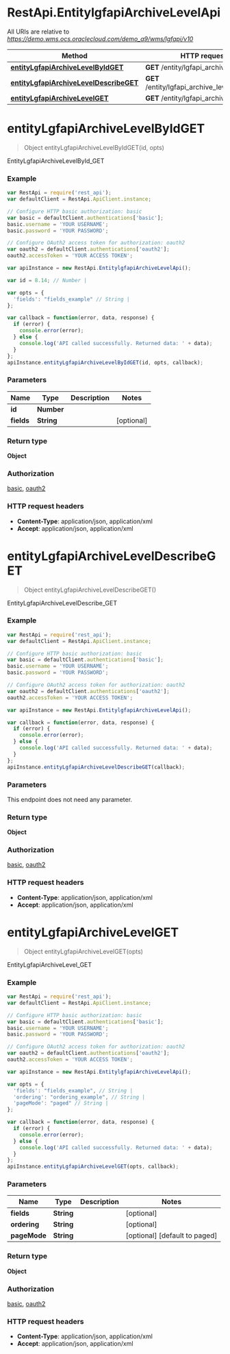 # RestApi.EntitylgfapiArchiveLevelApi

All URIs are relative to *https://demo.wms.ocs.oraclecloud.com/demo_a9/wms/lgfapi/v10*

Method | HTTP request | Description
------------- | ------------- | -------------
[**entityLgfapiArchiveLevelByIdGET**](EntitylgfapiArchiveLevelApi.md#entityLgfapiArchiveLevelByIdGET) | **GET** /entity/lgfapi_archive_level/{id} | EntityLgfapiArchiveLevelById_GET
[**entityLgfapiArchiveLevelDescribeGET**](EntitylgfapiArchiveLevelApi.md#entityLgfapiArchiveLevelDescribeGET) | **GET** /entity/lgfapi_archive_level/describe | EntityLgfapiArchiveLevelDescribe_GET
[**entityLgfapiArchiveLevelGET**](EntitylgfapiArchiveLevelApi.md#entityLgfapiArchiveLevelGET) | **GET** /entity/lgfapi_archive_level | EntityLgfapiArchiveLevel_GET


<a name="entityLgfapiArchiveLevelByIdGET"></a>
# **entityLgfapiArchiveLevelByIdGET**
> Object entityLgfapiArchiveLevelByIdGET(id, opts)

EntityLgfapiArchiveLevelById_GET



### Example
```javascript
var RestApi = require('rest_api');
var defaultClient = RestApi.ApiClient.instance;

// Configure HTTP basic authorization: basic
var basic = defaultClient.authentications['basic'];
basic.username = 'YOUR USERNAME';
basic.password = 'YOUR PASSWORD';

// Configure OAuth2 access token for authorization: oauth2
var oauth2 = defaultClient.authentications['oauth2'];
oauth2.accessToken = 'YOUR ACCESS TOKEN';

var apiInstance = new RestApi.EntitylgfapiArchiveLevelApi();

var id = 8.14; // Number | 

var opts = { 
  'fields': "fields_example" // String | 
};

var callback = function(error, data, response) {
  if (error) {
    console.error(error);
  } else {
    console.log('API called successfully. Returned data: ' + data);
  }
};
apiInstance.entityLgfapiArchiveLevelByIdGET(id, opts, callback);
```

### Parameters

Name | Type | Description  | Notes
------------- | ------------- | ------------- | -------------
 **id** | **Number**|  | 
 **fields** | **String**|  | [optional] 

### Return type

**Object**

### Authorization

[basic](../README.md#basic), [oauth2](../README.md#oauth2)

### HTTP request headers

 - **Content-Type**: application/json, application/xml
 - **Accept**: application/json, application/xml

<a name="entityLgfapiArchiveLevelDescribeGET"></a>
# **entityLgfapiArchiveLevelDescribeGET**
> Object entityLgfapiArchiveLevelDescribeGET()

EntityLgfapiArchiveLevelDescribe_GET



### Example
```javascript
var RestApi = require('rest_api');
var defaultClient = RestApi.ApiClient.instance;

// Configure HTTP basic authorization: basic
var basic = defaultClient.authentications['basic'];
basic.username = 'YOUR USERNAME';
basic.password = 'YOUR PASSWORD';

// Configure OAuth2 access token for authorization: oauth2
var oauth2 = defaultClient.authentications['oauth2'];
oauth2.accessToken = 'YOUR ACCESS TOKEN';

var apiInstance = new RestApi.EntitylgfapiArchiveLevelApi();

var callback = function(error, data, response) {
  if (error) {
    console.error(error);
  } else {
    console.log('API called successfully. Returned data: ' + data);
  }
};
apiInstance.entityLgfapiArchiveLevelDescribeGET(callback);
```

### Parameters
This endpoint does not need any parameter.

### Return type

**Object**

### Authorization

[basic](../README.md#basic), [oauth2](../README.md#oauth2)

### HTTP request headers

 - **Content-Type**: application/json, application/xml
 - **Accept**: application/json, application/xml

<a name="entityLgfapiArchiveLevelGET"></a>
# **entityLgfapiArchiveLevelGET**
> Object entityLgfapiArchiveLevelGET(opts)

EntityLgfapiArchiveLevel_GET



### Example
```javascript
var RestApi = require('rest_api');
var defaultClient = RestApi.ApiClient.instance;

// Configure HTTP basic authorization: basic
var basic = defaultClient.authentications['basic'];
basic.username = 'YOUR USERNAME';
basic.password = 'YOUR PASSWORD';

// Configure OAuth2 access token for authorization: oauth2
var oauth2 = defaultClient.authentications['oauth2'];
oauth2.accessToken = 'YOUR ACCESS TOKEN';

var apiInstance = new RestApi.EntitylgfapiArchiveLevelApi();

var opts = { 
  'fields': "fields_example", // String | 
  'ordering': "ordering_example", // String | 
  'pageMode': "paged" // String | 
};

var callback = function(error, data, response) {
  if (error) {
    console.error(error);
  } else {
    console.log('API called successfully. Returned data: ' + data);
  }
};
apiInstance.entityLgfapiArchiveLevelGET(opts, callback);
```

### Parameters

Name | Type | Description  | Notes
------------- | ------------- | ------------- | -------------
 **fields** | **String**|  | [optional] 
 **ordering** | **String**|  | [optional] 
 **pageMode** | **String**|  | [optional] [default to paged]

### Return type

**Object**

### Authorization

[basic](../README.md#basic), [oauth2](../README.md#oauth2)

### HTTP request headers

 - **Content-Type**: application/json, application/xml
 - **Accept**: application/json, application/xml

